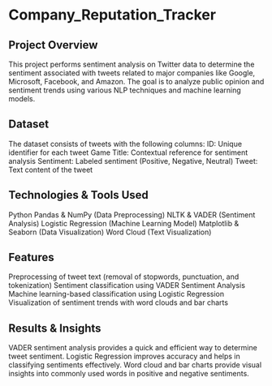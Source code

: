 # Company_Reputation_Tracker

## Project Overview
This project performs sentiment analysis on Twitter data to determine the sentiment associated with tweets related to major companies like Google, Microsoft, Facebook, and Amazon. The goal is to analyze public opinion and sentiment trends using various NLP techniques and   machine learning models.

## Dataset
The dataset consists of tweets with the following columns:
ID: Unique identifier for each tweet
Game Title: Contextual reference for sentiment analysis
Sentiment: Labeled sentiment (Positive, Negative, Neutral)
Tweet: Text content of the tweet

## Technologies & Tools Used
Python
Pandas & NumPy (Data Preprocessing)
NLTK & VADER (Sentiment Analysis)
Logistic Regression (Machine Learning Model)
Matplotlib & Seaborn (Data Visualization)
Word Cloud (Text Visualization)

## Features
Preprocessing of tweet text (removal of stopwords, punctuation, and tokenization)
Sentiment classification using VADER Sentiment Analysis
Machine learning-based classification using Logistic Regression
Visualization of sentiment trends with word clouds and bar charts

## Results & Insights
VADER sentiment analysis provides a quick and efficient way to determine tweet sentiment.
Logistic Regression improves accuracy and helps in classifying sentiments effectively.
Word cloud and bar charts provide visual insights into commonly used words in positive and negative sentiments.
